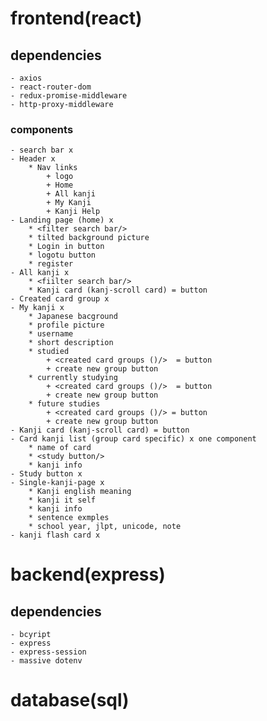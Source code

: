 

# frontend(react)

## dependencies
    - axios
    - react-router-dom
    - redux-promise-middleware
    - http-proxy-middleware

### components
    - search bar x
    - Header x
        * Nav links
            + logo
            + Home
            + All kanji
            + My Kanji
            + Kanji Help
    - Landing page (home) x
        * <filter search bar/>
        * tilted background picture
        * Login in button
        * logotu button
        * register
    - All kanji x
        * <fiilter search bar/>
        * Kanji card (kanj-scroll card) = button
    - Created card group x
    - My kanji x
        * Japanese bacground
        * profile picture 
        * username
        * short description
        * studied
            + <created card groups ()/>  = button
            + create new group button
        * currently studying
            + <created card groups ()/>  = button
            + create new group button
        * future studies
            + <created card groups ()/> = button
            + create new group button
    - Kanji card (kanj-scroll card) = button
    - Card kanji list (group card specific) x one component
        * name of card
        * <study button/>
        * kanji info
    - Study button x
    - Single-kanji-page x
        * Kanji english meaning
        * kanji it self
        * kanji info
        * sentence exmples
        * school year, jlpt, unicode, note
    - kanji flash card x
    




        

    
   

# backend(express)

## dependencies
    - bcyript
    - express
    - express-session
    - massive dotenv

# database(sql)

